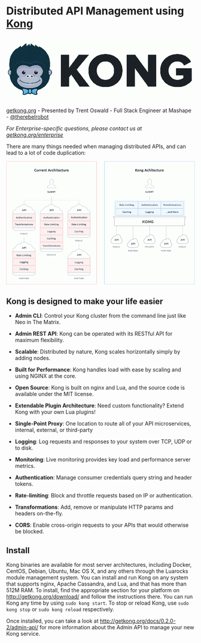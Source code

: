 # Distributed API Management using [Kong](http://getkong.org)

![Kong](./kong-small.png) 

[getkong.org](http://getkong.org) - Presented by Trent Oswald - Full Stack Engineer at Mashape - [@therebelrobot](http://twitter.com/therebelrobot)

*For Enterprise-specific questions, please contact us at [getkong.org/enterprise](http://getkong.org/enterprise/)*

There are many things needed when managing distributed APIs, and can lead to a lot of code duplication:

![Server Structure](./server-structures.png)

## Kong is designed to make your life easier

- **Admin CLI**: Control your Kong cluster from the command line just like Neo in The Matrix.
- **Admin REST API**: Kong can be operated with its RESTful API for maximum flexibility.
- **Scalable**: Distributed by nature, Kong scales horizontally simply by adding nodes.
- **Built for Performance**: Kong handles load with ease by scaling and using NGINX at the core.
- **Open Source**: Kong is built on nginx and Lua, and the source code is available under the MIT license.
- **Extendable Plugin Architecture**: Need custom functionality? Extend Kong with your own Lua plugins!

- **Single-Point Proxy**: One location to route all of your API microservices, internal, external, or third-party
- **Logging**: Log requests and responses to your system over TCP, UDP or to disk.
- **Monitoring**: Live monitoring provides key load and performance server metrics.
- **Authentication**: Manage consumer credentials query string and header tokens.
- **Rate-limiting**: Block and throttle requests based on IP or authentication.
- **Transformations**: Add, remove or manipulate HTTP params and headers on-the-fly.
- **CORS**: Enable cross-origin requests to your APIs that would otherwise be blocked.

## Install

Kong binaries are available for most server architectures, including Docker, CentOS, Debian, Ubuntu, Mac OS X, and any others through the Luarocks module management system. You can install and run Kong on any system that supports nginx, Apache Cassandra, and Lua, and that has more than 512M RAM. To install, find the appropriate section for your platform on http://getkong.org/download/ and follow the instructions there. You can run Kong any time by using `sudo kong start`. To stop or reload Kong, use `sudo kong stop` or `sudo kong reload` respectively.

Once installed, you can take a look at http://getkong.org/docs/0.2.0-2/admin-api/ for more information about the Admin API to manage your new Kong service.
